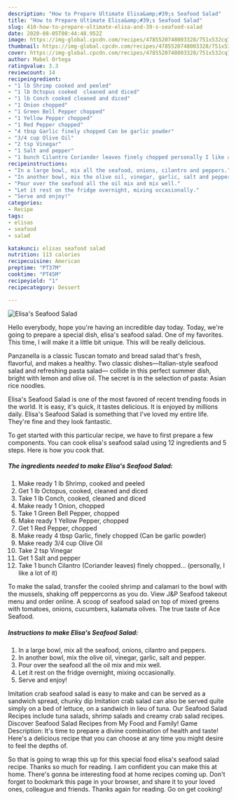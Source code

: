 ```yaml
---
description: "How to Prepare Ultimate Elisa&amp;#39;s Seafood Salad"
title: "How to Prepare Ultimate Elisa&amp;#39;s Seafood Salad"
slug: 410-how-to-prepare-ultimate-elisa-and-39-s-seafood-salad
date: 2020-08-05T00:44:48.952Z
image: https://img-global.cpcdn.com/recipes/4785520748003328/751x532cq70/elisas-seafood-salad-recipe-main-photo.jpg
thumbnail: https://img-global.cpcdn.com/recipes/4785520748003328/751x532cq70/elisas-seafood-salad-recipe-main-photo.jpg
cover: https://img-global.cpcdn.com/recipes/4785520748003328/751x532cq70/elisas-seafood-salad-recipe-main-photo.jpg
author: Mabel Ortega
ratingvalue: 3.3
reviewcount: 14
recipeingredient:
- "1 lb Shrimp cooked and peeled"
- "1 lb Octopus cooked  cleaned and diced"
- "1 lb Conch cooked cleaned and diced"
- "1 Onion chopped"
- "1 Green Bell Pepper chopped"
- "1 Yellow Pepper chopped"
- "1 Red Pepper chopped"
- "4 tbsp Garlic finely chopped Can be garlic powder"
- "3/4 cup Olive Oil"
- "2 tsp Vinegar"
- "1 Salt and pepper"
- "1 bunch Cilantro Coriander leaves finely chopped personally I like a lot of it"
recipeinstructions:
- "In a large bowl, mix all the seafood, onions, cilantro and peppers."
- "In another bowl, mix the olive oil, vinegar, garlic, salt and pepper."
- "Pour over the seafood all the oil mix and mix well."
- "Let it rest on the fridge overnight, mixing occasionally."
- "Serve and enjoy!"
categories:
- Recipe
tags:
- elisas
- seafood
- salad

katakunci: elisas seafood salad 
nutrition: 113 calories
recipecuisine: American
preptime: "PT37M"
cooktime: "PT45M"
recipeyield: "1"
recipecategory: Dessert

---
```



![Elisa&#39;s Seafood Salad](https://img-global.cpcdn.com/recipes/4785520748003328/751x532cq70/elisas-seafood-salad-recipe-main-photo.jpg)

Hello everybody, hope you're having an incredible day today. Today, we're going to prepare a special dish, elisa&#39;s seafood salad. One of my favorites. This time, I will make it a little bit unique. This will be really delicious.

Panzanella is a classic Tuscan tomato and bread salad that&#39;s fresh, flavorful, and makes a healthy. Two classic dishes—Italian-style seafood salad and refreshing pasta salad— collide in this perfect summer dish, bright with lemon and olive oil. The secret is in the selection of pasta: Asian rice noodles.

Elisa&#39;s Seafood Salad is one of the most favored of recent trending foods in the world. It is easy, it's quick, it tastes delicious. It is enjoyed by millions daily. Elisa&#39;s Seafood Salad is something that I've loved my entire life. They're fine and they look fantastic.


To get started with this particular recipe, we have to first prepare a few components. You can cook elisa&#39;s seafood salad using 12 ingredients and 5 steps. Here is how you cook that.

<!--inarticleads1-->

##### The ingredients needed to make Elisa&#39;s Seafood Salad:

1. Make ready 1 lb Shrimp, cooked and peeled
1. Get 1 lb Octopus, cooked,  cleaned and diced
1. Take 1 lb Conch, cooked, cleaned and diced
1. Make ready 1 Onion, chopped
1. Take 1 Green Bell Pepper, chopped
1. Make ready 1 Yellow Pepper, chopped
1. Get 1 Red Pepper, chopped
1. Make ready 4 tbsp Garlic, finely chopped (Can be garlic powder)
1. Make ready 3/4 cup Olive Oil
1. Take 2 tsp Vinegar
1. Get 1 Salt and pepper
1. Take 1 bunch Cilantro (Coriander leaves) finely chopped... (personally, I like a lot of it)


To make the salad, transfer the cooled shrimp and calamari to the bowl with the mussels, shaking off peppercorns as you do. View J&amp;P Seafood takeout menu and order online. A scoop of seafood salad on top of mixed greens with tomatoes, onions, cucumbers, kalamata olives. The true taste of Ace Seafood. 

<!--inarticleads2-->

##### Instructions to make Elisa&#39;s Seafood Salad:

1. In a large bowl, mix all the seafood, onions, cilantro and peppers.
1. In another bowl, mix the olive oil, vinegar, garlic, salt and pepper.
1. Pour over the seafood all the oil mix and mix well.
1. Let it rest on the fridge overnight, mixing occasionally.
1. Serve and enjoy!


Imitation crab seafood salad is easy to make and can be served as a sandwich spread, chunky dip Imitation crab salad can also be served quite simply on a bed of lettuce, on a sandwich in lieu of tuna. Our Seafood Salad Recipes include tuna salads, shrimp salads and creamy crab salad recipes. Discover Seafood Salad Recipes from My Food and Family! Game Description: It&#39;s time to prepare a divine combination of health and taste! Here&#39;s a delicious recipe that you can choose at any time you might desire to feel the depths of. 

So that is going to wrap this up for this special food elisa&#39;s seafood salad recipe. Thanks so much for reading. I am confident you can make this at home. There's gonna be interesting food at home recipes coming up. Don't forget to bookmark this page in your browser, and share it to your loved ones, colleague and friends. Thanks again for reading. Go on get cooking!
